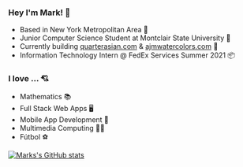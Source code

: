 ### Hey I'm Mark! 👋

- Based in New York Metropolitan Area 🌆
- Junior Computer Science Student at Montclair State University 🦅 
- Currently building [quarterasian.com](https://www.quarterasian.com/) & [ajmwatercolors.com](http://www.ajmwatercolors.com/) 🎨
- Information Technology Intern @ FedEx Services Summer 2021 📦

### I love ... 💘

- Mathematics 📚
- Full Stack Web Apps 🖥
- Mobile App Development 📱
- Multimedia Computing 🤹‍♂️
- Fútbol ⚽

[![Marks's GitHub stats](https://github-readme-stats.vercel.app/api?username=markymauro13&show_icons=true&theme=tokyonight)](https://github.com/markymauro13/github-readme-stats)
